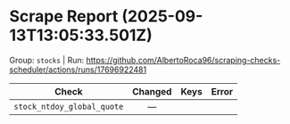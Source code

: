 # Scrape Report (2025-09-13T13:05:33.501Z)

Group: `stocks`  |  Run: https://github.com/AlbertoRoca96/scraping-checks-scheduler/actions/runs/17696922481

| Check | Changed | Keys | Error |
|---|:---:|:--|:--|
| `stock_ntdoy_global_quote` | — |  |  |
